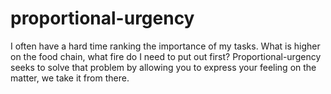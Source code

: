 # proportional-urgency
I often have a hard time ranking the importance of my tasks. What is higher on the food chain, what fire do I need to put out first? Proportional-urgency seeks to solve that problem by allowing you to express your feeling on the matter, we take it from there. 
